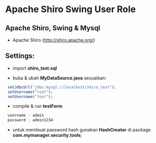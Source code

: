 Apache Shiro Swing User Role 
============================

Apache Shiro, Swing & Mysql
---------------------------------------

- Apache Shiro (http://shiro.apache.org/)


Settings:
------------

- import **shiro_test.sql**

- buka & ubah **MyDataSource.java** sesuaikan:

```javascript
 setJdbcUrl("jdbc:mysql://localhost/shiro_test");
 setUsername("root");
 setUsername("toor");
```

- compile & run **testForm**

```javascript
 username : admin
 password : admin1234
```

- untuk membuat password hash gunakan **HashCreator** di package **com.mymanager.security.tools**;









